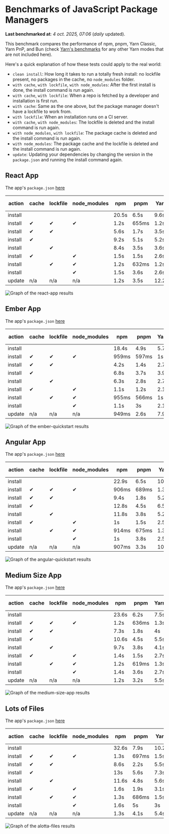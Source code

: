 # Benchmarks of JavaScript Package Managers

**Last benchmarked at**: _4 oct. 2025, 07:06_ (_daily_ updated).

This benchmark compares the performance of npm, pnpm, Yarn Classic, Yarn PnP, and Bun (check [Yarn's benchmarks](https://yarnpkg.com/benchmarks) for any other Yarn modes that are not included here).

Here's a quick explanation of how these tests could apply to the real world:

- `clean install`: How long it takes to run a totally fresh install: no lockfile present, no packages in the cache, no `node_modules` folder.
- `with cache`, `with lockfile`, `with node_modules`: After the first install is done, the install command is run again.
- `with cache`, `with lockfile`: When a repo is fetched by a developer and installation is first run.
- `with cache`: Same as the one above, but the package manager doesn't have a lockfile to work from.
- `with lockfile`: When an installation runs on a CI server.
- `with cache`, `with node_modules`: The lockfile is deleted and the install command is run again.
- `with node_modules`, `with lockfile`: The package cache is deleted and the install command is run again.
- `with node_modules`: The package cache and the lockfile is deleted and the install command is run again.
- `update`: Updating your dependencies by changing the version in the `package.json` and running the install command again.

## React App

The app's `package.json` [here](./fixtures/react-app/package.json)

| action  | cache | lockfile | node_modules| npm | pnpm | Yarn | Yarn PnP | Bun |
| ---     | ---   | ---      | ---         | --- | ---  | ---  | ---      | --- |
| install |       |          |             | 20.5s | 6.5s | 9.6s | 2.7s | 1.4s |
| install | ✔     | ✔        | ✔           | 1.2s | 655ms | 1.2s | n/a | 34ms |
| install | ✔     | ✔        |             | 5.6s | 1.7s | 3.5s | 993ms | 452ms |
| install | ✔     |          |             | 9.2s | 5.1s | 5.2s | 2.3s | 422ms |
| install |       | ✔        |             | 8.4s | 3.5s | 3.6s | 984ms | 425ms |
| install | ✔     |          | ✔           | 1.5s | 1.5s | 2.6s | n/a | 35ms |
| install |       | ✔        | ✔           | 1.2s | 632ms | 1.2s | n/a | 31ms |
| install |       |          | ✔           | 1.5s | 3.6s | 2.6s | n/a | 31ms |
| update  | n/a | n/a | n/a | 1.2s | 3.5s | 12.2s | 3.2s | 35ms |

<img alt="Graph of the react-app results" src="results/img/react-app.svg" />

## Ember App

The app's `package.json` [here](./fixtures/ember-quickstart/package.json)

| action  | cache | lockfile | node_modules| npm | pnpm | Yarn | Yarn PnP | Bun |
| ---     | ---   | ---      | ---         | --- | ---  | ---  | ---      | --- |
| install |       |          |             | 18.4s | 4.9s | 5.7s | 2.3s | 1s |
| install | ✔     | ✔        | ✔           | 959ms | 597ms | 1s | n/a | 27ms |
| install | ✔     | ✔        |             | 4.2s | 1.4s | 2.7s | 860ms | 334ms |
| install | ✔     |          |             | 6.8s | 3.7s | 3.9s | 2s | 329ms |
| install |       | ✔        |             | 6.3s | 2.8s | 2.7s | 867ms | 332ms |
| install | ✔     |          | ✔           | 1.1s | 1.2s | 2.1s | n/a | 26ms |
| install |       | ✔        | ✔           | 955ms | 566ms | 1s | n/a | 24ms |
| install |       |          | ✔           | 1.1s | 3s | 2.1s | n/a | 24ms |
| update  | n/a | n/a | n/a | 949ms | 2.6s | 7.9s | 2.8s | 27ms |

<img alt="Graph of the ember-quickstart results" src="results/img/ember-quickstart.svg" />

## Angular App

The app's `package.json` [here](./fixtures/angular-quickstart/package.json)

| action  | cache | lockfile | node_modules| npm | pnpm | Yarn | Yarn PnP | Bun |
| ---     | ---   | ---      | ---         | --- | ---  | ---  | ---      | --- |
| install |       |          |             | 22.9s | 6.5s | 10.7s | 2.9s | 1.7s |
| install | ✔     | ✔        | ✔           | 906ms | 689ms | 1.3s | n/a | 29ms |
| install | ✔     | ✔        |             | 9.4s | 1.8s | 5.2s | 1.2s | 827ms |
| install | ✔     |          |             | 12.8s | 4.5s | 6.5s | 2.3s | 804ms |
| install |       | ✔        |             | 11.8s | 3.8s | 5.2s | 1.2s | 821ms |
| install | ✔     |          | ✔           | 1s | 1.5s | 2.5s | n/a | 28ms |
| install |       | ✔        | ✔           | 914ms | 675ms | 1.3s | n/a | 25ms |
| install |       |          | ✔           | 1s | 3.8s | 2.5s | n/a | 25ms |
| update  | n/a | n/a | n/a | 907ms | 3.3s | 10.3s | 2.8s | 33ms |

<img alt="Graph of the angular-quickstart results" src="results/img/angular-quickstart.svg" />

## Medium Size App

The app's `package.json` [here](./fixtures/medium-size-app/package.json)

| action  | cache | lockfile | node_modules| npm | pnpm | Yarn | Yarn PnP | Bun |
| ---     | ---   | ---      | ---         | --- | ---  | ---  | ---      | --- |
| install |       |          |             | 23.6s | 6.2s | 7.5s | 3s | 1.4s |
| install | ✔     | ✔        | ✔           | 1.2s | 636ms | 1.3s | n/a | 31ms |
| install | ✔     | ✔        |             | 7.3s | 1.8s | 4s | 1.1s | 469ms |
| install | ✔     |          |             | 10.6s | 4.5s | 5.5s | 2.5s | 462ms |
| install |       | ✔        |             | 9.7s | 3.8s | 4.1s | 1.1s | 455ms |
| install | ✔     |          | ✔           | 1.4s | 1.5s | 2.7s | n/a | 31ms |
| install |       | ✔        | ✔           | 1.2s | 619ms | 1.3s | n/a | 27ms |
| install |       |          | ✔           | 1.4s | 3.6s | 2.7s | n/a | 27ms |
| update  | n/a | n/a | n/a | 1.2s | 3.2s | 5.5s | 2.4s | 38ms |

<img alt="Graph of the medium-size-app results" src="results/img/medium-size-app.svg" />

## Lots of Files

The app's `package.json` [here](./fixtures/alotta-files/package.json)

| action  | cache | lockfile | node_modules| npm | pnpm | Yarn | Yarn PnP | Bun |
| ---     | ---   | ---      | ---         | --- | ---  | ---  | ---      | --- |
| install |       |          |             | 32.6s | 7.9s | 10.2s | 3.4s | 1.8s |
| install | ✔     | ✔        | ✔           | 1.3s | 697ms | 1.5s | n/a | 40ms |
| install | ✔     | ✔        |             | 8.6s | 2.2s | 5.5s | 1.3s | 696ms |
| install | ✔     |          |             | 13s | 5.6s | 7.3s | 2.8s | 696ms |
| install |       | ✔        |             | 11.6s | 4.8s | 5.6s | 1.3s | 700ms |
| install | ✔     |          | ✔           | 1.6s | 1.9s | 3.1s | n/a | 39ms |
| install |       | ✔        | ✔           | 1.3s | 686ms | 1.5s | n/a | 36ms |
| install |       |          | ✔           | 1.6s | 5s | 3s | n/a | 35ms |
| update  | n/a | n/a | n/a | 1.3s | 4.1s | 5.4s | 2.9s | 86ms |

<img alt="Graph of the alotta-files results" src="results/img/alotta-files.svg" />